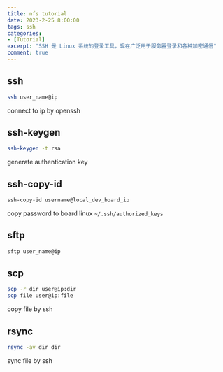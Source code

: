 ```yaml
---
title: nfs tutorial
date: 2023-2-25 8:00:00
tags: ssh
categories: 
- [Tutorial]
excerpt: "SSH 是 Linux 系统的登录工具，现在广泛用于服务器登录和各种加密通信"
comment: true
---
```



## ssh
```bash
ssh user_name@ip
```
connect to ip by openssh

## ssh-keygen
```bash
ssh-keygen -t rsa
```
generate authentication key

## ssh-copy-id
```bash
ssh-copy-id username@local_dev_board_ip
```
copy password to board linux `~/.ssh/authorized_keys`

## sftp
```bash
sftp user_name@ip

```
## scp

```bash
scp -r dir user@ip:dir
scp file user@ip:file
```
copy file by ssh
## rsync

```bash
rsync -av dir dir
```
sync file by ssh